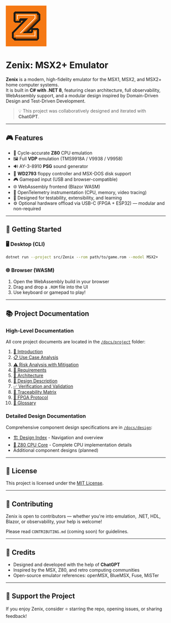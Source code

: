 <p align="left">
  <img src="docs/icons/github_readme.png" alt="Zenix Project Icon" />
</p>

# Zenix: MSX2+ Emulator

**Zenix** is a modern, high-fidelity emulator for the MSX1, MSX2, and MSX2+ home computer systems.  
It is built in **C# with .NET 8**, featuring clean architecture, full observability, WebAssembly support, and a modular design inspired by Domain-Driven Design and Test-Driven Development.

> 💡 This project was collaboratively designed and iterated with **ChatGPT**.

---

## 🎮 Features

- 🎯 Cycle-accurate **Z80** CPU emulation
- 🖼️ Full **VDP** emulation (TMS9918A / V9938 / V9958)
- 🔊 AY-3-8910 **PSG** sound generator
- 💾 **WD2793** floppy controller and MSX-DOS disk support
- 🎮 Gamepad input (USB and browser-compatible)
- 🌐 WebAssembly frontend (Blazor WASM)
- 🧠 OpenTelemetry instrumentation (CPU, memory, video tracing)
- 🧪 Designed for testability, extensibility, and learning
- ⚙️ Optional hardware offload via USB-C (FPGA + ESP32) — modular and non-required

---

## 🚀 Getting Started

### 🖥️ Desktop (CLI)

```bash
dotnet run --project src/Zenix --rom path/to/game.rom --model MSX2+
```

### 🌐 Browser (WASM)

1. Open the WebAssembly build in your browser
2. Drag and drop a `.ROM` file into the UI
3. Use keyboard or gamepad to play!

---

## 📚 Project Documentation

### High-Level Documentation
All core project documents are located in the [`/docs/project`](docs/project) folder:

1. [📘 Introduction](docs/project/01_introduction.md)
2. [📋 Use Case Analysis](docs/project/02_usecase_analysis.md)
3. [⚠️ Risk Analysis with Mitigation](docs/project/03_risk_analysis.md)
4. [📌 Requirements](docs/project/04_requirements.md)
5. [🧱 Architecture](docs/project/05_architecture.md)
6. [🧩 Design Description](docs/project/06_design_description.md)
7. [✅ Verification and Validation](docs/project/07_verification_validation.md)
8. [🔗 Traceability Matrix](docs/project/08_traceability_matrix.md)
9. [🧠 FPGA Protocol](docs/project/09_fpga_protocol.md)
10. [📖 Glossary](docs/project/10_glossary.md)

### Detailed Design Documentation
Comprehensive component design specifications are in [`/docs/design`](docs/design):

- [🏗️ Design Index](docs/design/README.md) - Navigation and overview
- [🧮 Z80 CPU Core](docs/design/Core/Z80Cpu.md) - Complete CPU implementation details
- Additional component designs (planned)

---

## 📄 License

This project is licensed under the [MIT License](LICENSE).

---

## 🤝 Contributing

Zenix is open to contributors — whether you're into emulation, .NET, HDL, Blazor, or observability, your help is welcome!

Please read `CONTRIBUTING.md` (coming soon) for guidelines.

---

## 🙏 Credits

- Designed and developed with the help of **ChatGPT**
- Inspired by the MSX, Z80, and retro computing communities
- Open-source emulator references: openMSX, BlueMSX, Fuse, MiSTer

---

## 🌟 Support the Project

If you enjoy Zenix, consider ⭐ starring the repo, opening issues, or sharing feedback!
